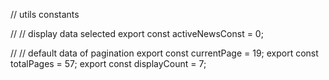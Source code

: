// utils constants

// // display data selected
export const activeNewsConst = 0;

// // default data of pagination
export const currentPage = 19;
export const totalPages = 57;
export const displayCount = 7;